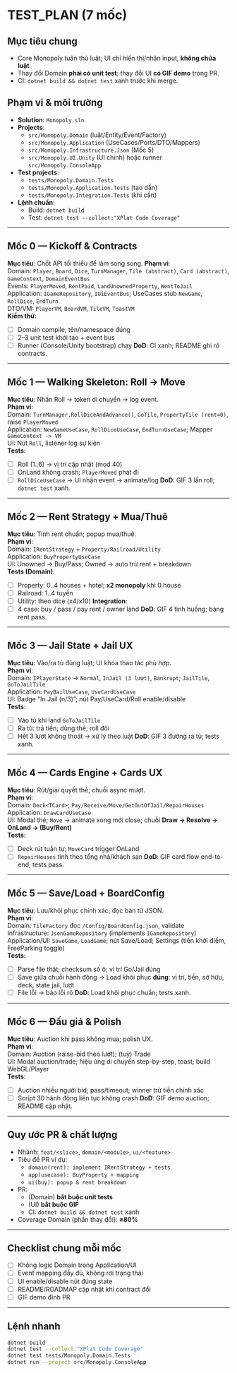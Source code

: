 # TEST_PLAN (7 mốc)

## Mục tiêu chung
- Core Monopoly tuân thủ luật; UI chỉ hiển thị/nhận input, **không chứa luật**.
- Thay đổi Domain **phải có unit test**; thay đổi UI **có GIF demo** trong PR.
- CI: `dotnet build && dotnet test` xanh trước khi merge.

## Phạm vi & môi trường
- **Solution**: `Monopoly.sln`
- **Projects**:
  - `src/Monopoly.Domain` (luật/Entity/Event/Factory)
  - `src/Monopoly.Application` (UseCases/Ports/DTO/Mappers)
  - `src/Monopoly.Infrastructure.Json` (Mốc 5)
  - `src/Monopoly.UI.Unity` (UI chính) hoặc runner `src/Monopoly.ConsoleApp`
- **Test projects**:
  - `tests/Monopoly.Domain.Tests`
  - `tests/Monopoly.Application.Tests` (tạo dần)
  - `tests/Monopoly.Integration.Tests` (khi cần)
- **Lệnh chuẩn**:
  - Build: `dotnet build`
  - Test: `dotnet test --collect:"XPlat Code Coverage"`

---

## Mốc 0 — Kickoff & Contracts
**Mục tiêu**: Chốt API tối thiểu để làm song song.
**Phạm vi**:  
Domain: `Player`, `Board`, `Dice`, `TurnManager`, `Tile (abstract)`, `Card (abstract)`, `GameContext`, `DomainEventBus`  
Events: `PlayerMoved`, `RentPaid`, `LandUnownedProperty`, `WentToJail`  
Application: `IGameRepository`, `IUiEventBus`; UseCases stub `NewGame`, `RollDice`, `EndTurn`  
DTO/VM: `PlayerVM`, `BoardVM`, `TileVM`, `ToastVM`  
**Kiểm thử**:
- [ ] Domain compile; tên/namespace đúng
- [ ] 2–3 unit test khởi tạo + event bus
- [ ] Runner (Console/Unity bootstrap) chạy
**DoD**: CI xanh; README ghi rõ contracts.

---

## Mốc 1 — Walking Skeleton: Roll → Move
**Mục tiêu**: Nhấn Roll → token di chuyển → log event.  
**Phạm vi**:  
Domain: `TurnManager.RollDiceAndAdvance()`, `GoTile`, `PropertyTile (rent=0)`, raise `PlayerMoved`  
Application: `NewGameUseCase`, `RollDiceUseCase`, `EndTurnUseCase`; Mapper `GameContext -> VM`  
UI: Nút `Roll`, listener log sự kiện  
**Tests**:
- [ ] Roll (1..6) → vị trí cập nhật (mod 40)
- [ ] OnLand không crash; `PlayerMoved` phát đi  
- [ ] `RollDiceUseCase` → UI nhận event → animate/log
**DoD**: GIF 3 lần roll; `dotnet test` xanh.

---

## Mốc 2 — Rent Strategy + Mua/Thuê
**Mục tiêu**: Tính rent chuẩn; popup mua/thuê.  
**Phạm vi**:  
Domain: `IRentStrategy` + `Property/Railroad/Utility`  
Application: `BuyPropertyUseCase`  
UI: Unowned → Buy/Pass; Owned → auto trừ rent + breakdown  
**Tests (Domain)**:
- [ ] Property: 0..4 houses + hotel; **x2 monopoly** khi 0 house
- [ ] Railroad: 1..4 tuyến
- [ ] Utility: theo dice (x4/x10)
**Integration**:
- [ ] 4 case: buy / pass / pay rent / owner land
**DoD**: GIF 4 tình huống; bảng rent pass.

---

## Mốc 3 — Jail State + Jail UX
**Mục tiêu**: Vào/ra tù đúng luật; UI khóa thao tác phù hợp.  
**Phạm vi**:  
Domain: `IPlayerState` → `Normal`, `InJail (3 lượt)`, `Bankrupt`; `JailTile`, `GoToJailTile`  
Application: `PayBailUseCase`, `UseCardUseCase`  
UI: Badge “In Jail (n/3)”; nút Pay/UseCard/Roll enable/disable  
**Tests**:
- [ ] Vào tù khi land `GoToJailTile`
- [ ] Ra tù: trả tiền; dùng thẻ; roll đôi
- [ ] Hết 3 lượt không thoát → xử lý theo luật
**DoD**: GIF 3 đường ra tù; tests xanh.

---

## Mốc 4 — Cards Engine + Cards UX
**Mục tiêu**: Rút/giải quyết thẻ; chuỗi async mượt.  
**Phạm vi**:  
Domain: `Deck<TCard>`; `Pay/Receive/Move/GetOutOfJail/RepairHouses`  
Application: `DrawCardUseCase`  
UI: Modal thẻ; `Move` → animate xong mới close; chuỗi **Draw → Resolve → OnLand → (Buy/Rent)**  
**Tests**:
- [ ] Deck rút tuần tự; `MoveCard` trigger OnLand
- [ ] `RepairHouses` tính theo tổng nhà/khách sạn
**DoD**: GIF card flow end-to-end; tests pass.

---

## Mốc 5 — Save/Load + BoardConfig
**Mục tiêu**: Lưu/khôi phục chính xác; đọc bàn từ JSON.  
**Phạm vi**:  
Domain: `TileFactory` đọc `/Config/BoardConfig.json`, validate  
Infrastructure: `JsonGameRepository` (implements `IGameRepository`)  
Application/UI: `SaveGame`, `LoadGame`; nút Save/Load; Settings (tiền khởi điểm, FreeParking toggle)  
**Tests**:
- [ ] Parse file thật; checksum số ô; vị trí Go/Jail đúng  
- [ ] Save giữa chuỗi hành động → Load khôi phục **đúng**: vị trí, tiền, sở hữu, deck, state jail, lượt  
- [ ] File lỗi → báo lỗi rõ
**DoD**: Load khôi phục chuẩn; tests xanh.

---

## Mốc 6 — Đấu giá & Polish
**Mục tiêu**: Auction khi pass không mua; polish UX.  
**Phạm vi**:  
Domain: Auction (raise-bid theo lượt); (tuỳ) Trade  
UI: Modal auction/trade; hiệu ứng di chuyển step-by-step, toast; build WebGL/Player  
**Tests**:
- [ ] Auction nhiều người bid; pass/timeout; winner trừ tiền chính xác
- [ ] Script 30 hành động liên tục không crash
**DoD**: GIF demo auction; README cập nhật.

---

## Quy ước PR & chất lượng
- Nhánh: `feat/<slice>`, `domain/<module>`, `ui/<feature>`
- Tiêu đề PR ví dụ:
  - `domain(rent): implement IRentStrategy + tests`
  - `app(usecase): BuyProperty + mapping`
  - `ui(buy): popup & rent breakdown`
- PR:
  - (Domain) **bắt buộc unit tests**
  - (UI) **bắt buộc GIF**
  - CI: `dotnet build && dotnet test` xanh
- Coverage Domain (phần thay đổi): **≥80%**

---

## Checklist chung mỗi mốc
- [ ] Không logic Domain trong Application/UI
- [ ] Event mapping đầy đủ, không rơi trạng thái
- [ ] UI enable/disable nút đúng state
- [ ] README/ROADMAP cập nhật khi contract đổi
- [ ] GIF demo đính PR

---

## Lệnh nhanh
```bash
dotnet build
dotnet test --collect:"XPlat Code Coverage"
dotnet test tests/Monopoly.Domain.Tests
dotnet run --project src/Monopoly.ConsoleApp
